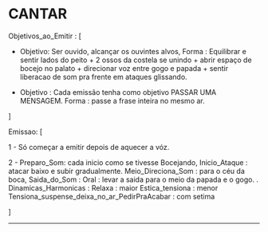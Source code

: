 # CANTAR

Objetivos_ao_Emitir : [

- Objetivo: Ser ouvido, alcançar os ouvintes alvos,
 Forma : Equilibrar e sentir lados do peito + 2 ossos da costela se unindo + abrir espaço de bocejo no palato + direcionar voz entre gogo e papada + sentir liberacao de som pra frente em ataques glissando.


- Objetivo : Cada emissão tenha como objetivo PASSAR UMA MENSAGEM.
  Forma : passe a frase inteira no mesmo ar.


]


Emissao: [

1 - Só começar a emitir depois de aquecer a vóz.

2 - Preparo_Som: cada inicio como se tivesse Bocejando,
  Inicio_Ataque : atacar baixo e subir gradualmente.
  Meio_Direciona_Som : para o céu da boca,
  Saida_do_Som : Oral : levar a saida para o meio da papada e o gogo.
  .
Dinamicas_Harmonicas :
  Relaxa : maior
  Estica_tensiona : menor
  Tensiona_suspense_deixa_no_ar_PedirPraAcabar : com setima

]


---
